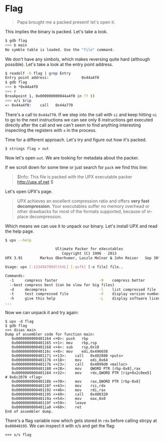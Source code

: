 # Flag

> Papa brought me a packed present! let's open it.

This implies the binary is packed. Let's take a look.

```bash
$ gdb flag
>>> b main
No symble table is loaded. Use the "file" command.
```

We don't have any simbols, which makes reversing quite hard (although possible).
Let's take a look at the entry point address.

```bash
$ readelf -h flag | grep Entry
Entry point address:               0x44a4f0
$ gdb flag
>>> b *0x44a4f0
>>> r
Breakpoint 1, 0x000000000044a4f0 in ?? ()
>>> x/i $rip
=> 0x44a4f0:	call   0x44a770
```

There's a call to `0x44a770`. If we step into the call with `si` and keep hitting `ni` to go to the next instructions we can see only 8 instructions get executed directly after the call and we can't seem to find anything interesting inspecting the registers with `x` in the process.

Time for a different approach. Let's try and figure out how it's packed.

`$ strings flag > out`

Now let's open `out`. We are looking for metadata about the packer.

If we scroll down for some time or just search for `pack` we find this line:

> $Info: This file is packed with the UPX executable packer http://upx.sf.net $

Let's open UPX's page.

> UPX achieves an excellent compression ratio and offers **very fast decompression**. Your executables suffer no memory overhead or other drawbacks for most of the formats supported, because of in-place decompression.

Which means we can use it to unpack our binary. Let's install UPX and read the help page.

```bash
$ upx --help

                       Ultimate Packer for eXecutables
                          Copyright (C) 1996 - 2013
UPX 3.91        Markus Oberhumer, Laszlo Molnar & John Reiser   Sep 30th 2013

Usage: upx [-123456789dlthVL] [-qvfk] [-o file] file..

Commands:
  -1     compress faster                   -9    compress better
  --best compress best (can be slow for big files)
  -d     decompress                        -l    list compressed file
  -t     test compressed file              -V    display version number
  -h     give this help                    -L    display software license
...
```

Now we can unpack it and try again:

```
$ upx -d flag
$ gdb flag
>>> disas main
Dump of assembler code for function main:
   0x0000000000401164 <+0>:	push   rbp
   0x0000000000401165 <+1>:	mov    rbp,rsp
   0x0000000000401168 <+4>:	sub    rsp,0x10
   0x000000000040116c <+8>:	mov    edi,0x496658
   0x0000000000401171 <+13>:	call   0x402080 <puts>
   0x0000000000401176 <+18>:	mov    edi,0x64
   0x000000000040117b <+23>:	call   0x4099d0 <malloc>
   0x0000000000401180 <+28>:	mov    QWORD PTR [rbp-0x8],rax
   0x0000000000401184 <+32>:	mov    rdx,QWORD PTR [rip+0x2c0ee5]        # 0x6c2070 <flag>
   0x000000000040118b <+39>:	mov    rax,QWORD PTR [rbp-0x8]
   0x000000000040118f <+43>:	mov    rsi,rdx
   0x0000000000401192 <+46>:	mov    rdi,rax
   0x0000000000401195 <+49>:	call   0x400320
   0x000000000040119a <+54>:	mov    eax,0x0
   0x000000000040119f <+59>:	leave  
   0x00000000004011a0 <+60>:	ret    
End of assembler dump.
```

There's a flag variable now which gets stored in `rdx` before calling strcpy at `0x00040195`. We can inspect it with x/s and get the flag:

`>>> x/s flag`
